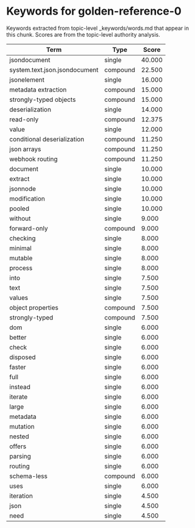 # Keywords for golden-reference-0

Keywords extracted from topic-level _keywords/words.md that appear in this chunk.
Scores are from the topic-level authority analysis.

| Term | Type | Score |
|------|------|-------|
| jsondocument | single | 40.000 |
| system.text.json.jsondocument | compound | 22.500 |
| jsonelement | single | 16.000 |
| metadata extraction | compound | 15.000 |
| strongly-typed objects | compound | 15.000 |
| deserialization | single | 14.000 |
| read-only | compound | 12.375 |
| value | single | 12.000 |
| conditional deserialization | compound | 11.250 |
| json arrays | compound | 11.250 |
| webhook routing | compound | 11.250 |
| document | single | 10.000 |
| extract | single | 10.000 |
| jsonnode | single | 10.000 |
| modification | single | 10.000 |
| pooled | single | 10.000 |
| without | single | 9.000 |
| forward-only | compound | 9.000 |
| checking | single | 8.000 |
| minimal | single | 8.000 |
| mutable | single | 8.000 |
| process | single | 8.000 |
| into | single | 7.500 |
| text | single | 7.500 |
| values | single | 7.500 |
| object properties | compound | 7.500 |
| strongly-typed | compound | 7.500 |
| dom | single | 6.000 |
| better | single | 6.000 |
| check | single | 6.000 |
| disposed | single | 6.000 |
| faster | single | 6.000 |
| full | single | 6.000 |
| instead | single | 6.000 |
| iterate | single | 6.000 |
| large | single | 6.000 |
| metadata | single | 6.000 |
| mutation | single | 6.000 |
| nested | single | 6.000 |
| offers | single | 6.000 |
| parsing | single | 6.000 |
| routing | single | 6.000 |
| schema-less | compound | 6.000 |
| uses | single | 6.000 |
| iteration | single | 4.500 |
| json | single | 4.500 |
| need | single | 4.500 |
